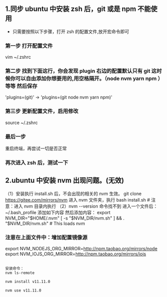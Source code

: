 ## 1.同步 ubuntu 中安装 zsh 后，git 或是 npm 不能使用

- 只需要按照以下步骤，打开 zsh 的配置文件,放开宏命令即可

### 第一步 打开配置文件

vim ~/.zshrc

### 第二步 找到下面这行，你会发现 plugin 右边的配置默认只有 git 这时候你可以自由添加你想要用的,用空格隔开。（node nvm yarn npm ）等等 然后保存

'plugins=(git)' -> 'plugins=(git node nvm yarn npm)'

### 第三步 更新配置文件，启用修改

source ~/.zshrc

### 最后一步

重启终端，再尝试一切是否正常

### 再次进入 zsh 后，测试一下

## 2.ubuntu 中安装 nvm 出现问题。(无效)
（1）安装执行 install.sh 后，不会出现的相关的 nvm 生效。
git clone https://gitee.com/mirrors/nvm
进入 nvm 文件夹，执行 bash install.sh # 注意：进入 nvm 目录内执行
（2）nvm --version 命令找不到
进入一个文件后：~/.bash_profile 添加如下内容
然后添加内容：
export NVM_DIR="$HOME/.nvm"
[ -s "$NVM_DIR/nvm.sh" ] && \. "$NVM_DIR/nvm.sh" # This loads nvm

### 注意在上面文件中：增加配置镜像源

export NVM_NODEJS_ORG_MIRROR=http://npm.taobao.org/mirrors/node
export NVM_IOJS_ORG_MIRROR=http://npm.taobao.org/mirrors/iojs

```

安装命令：
nvm ls-remote

nvm install v11.11.0

nvm use v11.11.0


```
